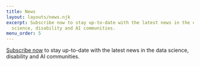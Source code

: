 ```yaml
---
title: News
layout: layouts/news.njk
excerpt: Subscribe now to stay up-to-date with the latest news in the data
  science, disability and AI communities.
menu_order: 5
---
```

[Subscribe now](https://ocadu.us6.list-manage.com/subscribe?u=df09b45913649b12f2a2aef66&id=97ef2e9d6a) to stay up-to-date with the latest news in the data science, disability and AI communities.